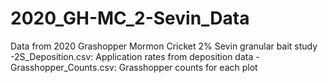 # 2020_GH-MC_2-Sevin_Data
Data from 2020 Grashopper Mormon Cricket 2% Sevin granular bait study
-2S_Deposition.csv: Application rates from deposition data
-Grasshopper_Counts.csv: Grasshopper counts for each plot
